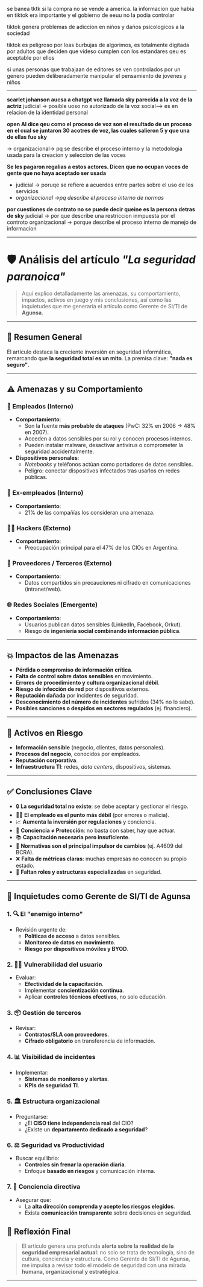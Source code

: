 
se banea tktk si la compra no se vende a america.
la informacion que habia en tiktok era importante y el gobierno de eeuu no la podia controlar

tiktok genera problemas de adiccion en niños y daños psicologicos a la sociedad

tiktok es peligroso por loas burbujas de algorimos, es totalmente digitada por adultos que deciden que videso cumplen con los estandares qeu es aceptable por ellos

si unas personas que trabajaan de editores se ven controlados por un genero pueden deliberadamente manipular el pensamiento de jovenes y niños


---

**scarlet johanson aucsa a chatgpt** 
**voz llamada sky parecida a la voz de la actriz**
judicial -> posible uoso no autorizado de la voz
social--> es en relacion de la identidad personal

**open AI dice qeu como el proceso de voz son el resultado de un proceso en el cual se juntaron 30 acotres de voz, las cuales salieron 5 y que una de ellas fue sky**

-> organizacional->  pq se describe el proceso interno y la metodologia usada para la creacion y seleccion de las voces

**Se les pagaron regalias a estos actores. Dicen que no ocupan voces de gente que no haya aceptado ser usada**
- judicial -> poruqe se refiere a acuerdos entre partes sobre el uso de los servicios
- *organizacional ->pq describe el proceso interno de normas*

**por cuestiones de contrato no se puede decir queine es la persona detras de sky**
judicial -> por que describe una restriccion inmpuesta por el controto
organizacional -> porque describe el proceso interno de manejo de informacion




-----

# 🛡️ Análisis del artículo *"La seguridad paranoica"*

> Aquí explico detalladamente las amenazas, su comportamiento, impactos, activos en juego y mis conclusiones, así como las inquietudes que me generaría el artículo como Gerente de SI/TI de **Agunsa**.

---

## 🧠 Resumen General

El artículo destaca la creciente inversión en seguridad informática, remarcando que **la seguridad total es un mito**. La premisa clave: **"nada es seguro"**.

---

## ⚠️ Amenazas y su Comportamiento

### 👤 Empleados (Interno)
- **Comportamiento**:
  - Son la fuente **más probable de ataques** (PwC: 32% en 2006 → 48% en 2007).
  - Acceden a datos sensibles por su rol y conocen procesos internos.
  - Pueden instalar malware, desactivar antivirus o comprometer la seguridad accidentalmente.
- **Dispositivos personales**:
  - *Notebooks* y teléfonos actúan como portadores de datos sensibles.
  - Peligro: conectar dispositivos infectados tras usarlos en redes públicas.

### 🚪 Ex-empleados (Interno)
- **Comportamiento**:
  - 21% de las compañías los consideran una amenaza.

### 🧑‍💻 Hackers (Externo)
- **Comportamiento**:
  - Preocupación principal para el 47% de los CIOs en Argentina.

### 🤝 Proveedores / Terceros (Externo)
- **Comportamiento**:
  - Datos compartidos sin precauciones ni cifrado en comunicaciones (intranet/web).

### 🌐 Redes Sociales (Emergente)
- **Comportamiento**:
  - Usuarios publican datos sensibles (LinkedIn, Facebook, Orkut).
  - Riesgo de **ingeniería social combinando información pública**.

---

## 💥 Impactos de las Amenazas

- **Pérdida o compromiso de información crítica**.
- **Falta de control sobre datos sensibles** en movimiento.
- **Errores de procedimiento y cultura organizacional débil**.
- **Riesgo de infección de red** por dispositivos externos.
- **Reputación dañada** por incidentes de seguridad.
- **Desconocimiento del número de incidentes** sufridos (34% no lo sabe).
- **Posibles sanciones o despidos en sectores regulados** (ej. financiero).

---

## 💎 Activos en Riesgo

- **Información sensible** (negocio, clientes, datos personales).
- **Procesos del negocio**, conocidos por empleados.
- **Reputación corporativa**.
- **Infraestructura TI**: redes, *data centers*, dispositivos, sistemas.

---

## ✅ Conclusiones Clave

- 🔒 **La seguridad total no existe**: se debe aceptar y gestionar el riesgo.
- 🧍‍♂️ **El empleado es el punto más débil** (por errores o malicia).
- 📈 **Aumenta la inversión por regulaciones** y conciencia.
- 📢 **Conciencia ≠ Protección**: no basta con saber, hay que actuar.
- 📚 **Capacitación necesaria pero insuficiente**.
- 📜 **Normativas son el principal impulsor de cambios** (ej. A4609 del BCRA).
- ❌ **Falta de métricas claras**: muchas empresas no conocen su propio estado.
- 🏢 **Faltan roles y estructuras especializadas** en seguridad.

---

## 🧩 Inquietudes como Gerente de SI/TI de Agunsa

### 1. 🔍 El "enemigo interno"
- Revisión urgente de:
  - **Políticas de acceso** a datos sensibles.
  - **Monitoreo de datos en movimiento**.
  - **Riesgo por dispositivos móviles y BYOD**.

### 2. 🧑‍🏫 Vulnerabilidad del usuario
- Evaluar:
  - **Efectividad de la capacitación**.
  - Implementar **concientización continua**.
  - Aplicar **controles técnicos efectivos**, no solo educación.

### 3. 📦 Gestión de terceros
- Revisar:
  - **Contratos/SLA con proveedores**.
  - **Cifrado obligatorio** en transferencia de información.

### 4. 📊 Visibilidad de incidentes
- Implementar:
  - **Sistemas de monitoreo y alertas**.
  - **KPIs de seguridad TI**.

### 5. 🏛️ Estructura organizacional
- Preguntarse:
  - ¿El **CISO tiene independencia real** del CIO?
  - ¿Existe un **departamento dedicado a seguridad**?

### 6. ⚖️ Seguridad vs Productividad
- Buscar equilibrio:
  - **Controles sin frenar la operación diaria**.
  - Enfoque **basado en riesgos** y comunicación interna.

### 7. 🧠 Conciencia directiva
- Asegurar que:
  - La **alta dirección comprenda y acepte los riesgos elegidos**.
  - Exista **comunicación transparente** sobre decisiones en seguridad.

## 📝 Reflexión Final

> El artículo genera una profunda **alerta sobre la realidad de la seguridad empresarial actual**: no solo se trata de tecnología, sino de cultura, conciencia y estructura. Como Gerente de SI/TI de Agunsa, me impulsa a revisar todo el modelo de seguridad con una mirada **humana, organizacional y estratégica**.

---
